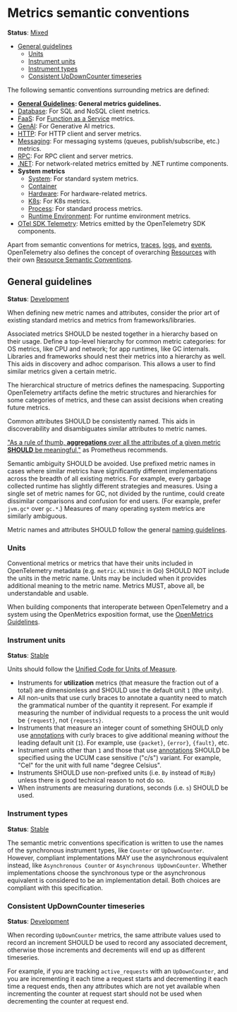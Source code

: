 <!--- Hugo front matter used to generate the website version of this page:
linkTitle: Metrics
aliases: [metrics-general]
--->

# Metrics semantic conventions

**Status**: [Mixed][DocumentStatus]

<!-- toc -->

- [General guidelines](#general-guidelines)
  - [Units](#units)
  - [Instrument units](#instrument-units)
  - [Instrument types](#instrument-types)
  - [Consistent UpDownCounter timeseries](#consistent-updowncounter-timeseries)

<!-- tocstop -->

The following semantic conventions surrounding metrics are defined:

* **[General Guidelines](#general-guidelines): General metrics guidelines.**
* [Database](/docs/database/database-metrics.md): For SQL and NoSQL client metrics.
* [FaaS](/docs/faas/faas-metrics.md): For [Function as a Service](https://wikipedia.org/wiki/Function_as_a_service) metrics.
* [GenAI](/docs/gen-ai/gen-ai-metrics.md): For Generative AI metrics.
* [HTTP](/docs/http/http-metrics.md): For HTTP client and server metrics.
* [Messaging](/docs/messaging/messaging-metrics.md): For messaging systems (queues, publish/subscribe, etc.) metrics.
* [RPC](/docs/rpc/rpc-metrics.md): For RPC client and server metrics.
* [.NET](/docs/dotnet/README.md): For network-related metrics emitted by .NET runtime components.
* **System metrics**
  * [System](/docs/system/system-metrics.md): For standard system metrics.
  * [Container](/docs/system/container-metrics.md)
  * [Hardware](/docs/system/hardware-metrics.md): For hardware-related metrics.
  * [K8s](/docs/system/k8s-metrics.md): For K8s metrics.
  * [Process](/docs/system/process-metrics.md): For standard process metrics.
  * [Runtime Environment](/docs/runtime/README.md#metrics): For runtime environment metrics.
* [OTel SDK Telemetry](/docs/otel/sdk-metrics.md): Metrics emitted by the OpenTelemetry SDK components.

Apart from semantic conventions for metrics, [traces](trace.md), [logs](logs.md), and [events](events.md), OpenTelemetry also
defines the concept of overarching [Resources](https://github.com/open-telemetry/opentelemetry-specification/tree/v1.44.0/specification/resource/sdk.md) with
their own [Resource Semantic Conventions](/docs/resource/README.md).

## General guidelines

**Status**: [Development][DocumentStatus]

When defining new metric names and attributes, consider the prior art of
existing standard metrics and metrics from frameworks/libraries.

Associated metrics SHOULD be nested together in a hierarchy based on their
usage. Define a top-level hierarchy for common metric categories: for OS
metrics, like CPU and network; for app runtimes, like GC internals. Libraries
and frameworks should nest their metrics into a hierarchy as well. This aids
in discovery and adhoc comparison. This allows a user to find similar metrics
given a certain metric.

The hierarchical structure of metrics defines the namespacing. Supporting
OpenTelemetry artifacts define the metric structures and hierarchies for some
categories of metrics, and these can assist decisions when creating future
metrics.

Common attributes SHOULD be consistently named. This aids in discoverability and
disambiguates similar attributes to metric names.

["As a rule of thumb, **aggregations** over all the attributes of a given
metric **SHOULD** be
meaningful,"](https://prometheus.io/docs/practices/naming/#metric-names) as
Prometheus recommends.

Semantic ambiguity SHOULD be avoided. Use prefixed metric names in cases
where similar metrics have significantly different implementations across the
breadth of all existing metrics. For example, every garbage collected runtime
has slightly different strategies and measures. Using a single set of metric
names for GC, not divided by the runtime, could create dissimilar comparisons
and confusion for end users. (For example, prefer `jvm.gc*` over
`gc.*`.) Measures of many operating system metrics are similarly
ambiguous.

Metric names and attributes SHOULD follow the general [naming guidelines](naming.md).

### Units

Conventional metrics or metrics that have their units included in
OpenTelemetry metadata (e.g. `metric.WithUnit` in Go) SHOULD NOT include the
units in the metric name. Units may be included when it provides additional
meaning to the metric name. Metrics MUST, above all, be understandable and
usable.

When building components that interoperate between OpenTelemetry and a system
using the OpenMetrics exposition format, use the
[OpenMetrics Guidelines](https://github.com/open-telemetry/opentelemetry-specification/tree/v1.44.0/specification/compatibility/prometheus_and_openmetrics.md).

### Instrument units

**Status**: [Stable][DocumentStatus]

Units should follow the
[Unified Code for Units of Measure](https://unitsofmeasure.org/ucum.html).

- Instruments for **utilization** metrics (that measure the fraction out of a
total) are dimensionless and SHOULD use the default unit `1` (the unity).
- All non-units that use curly braces to annotate a quantity need to match the
  grammatical number of the quantity it represent. For example if measuring the
  number of individual requests to a process the unit would be `{request}`, not
  `{requests}`.
- Instruments that measure an integer count of something SHOULD only use
[annotations](https://ucum.org/ucum.html#para-curly) with curly braces to
give additional meaning *without* the leading default unit (`1`). For example,
use `{packet}`, `{error}`, `{fault}`, etc.
- Instrument units other than `1` and those that use
  [annotations](https://ucum.org/ucum.html#para-curly) SHOULD be specified using
  the UCUM case sensitive ("c/s") variant.
  For example, "Cel" for the unit with full name "degree Celsius".
- Instruments SHOULD use non-prefixed units (i.e. `By` instead of `MiBy`)
  unless there is good technical reason to not do so.
- When instruments are measuring durations, seconds (i.e. `s`) SHOULD be used.

### Instrument types

**Status**: [Stable][DocumentStatus]

The semantic metric conventions specification is written to use the names of the synchronous instrument types,
like `Counter` or `UpDownCounter`. However, compliant implementations MAY use the asynchronous equivalent instead,
like `Asynchronous Counter` or `Asynchronous UpDownCounter`.
Whether implementations choose the synchronous type or the asynchronous equivalent is considered to be an
implementation detail. Both choices are compliant with this specification.

### Consistent UpDownCounter timeseries

**Status**: [Development][DocumentStatus]

When recording `UpDownCounter` metrics, the same attribute values used to record an increment SHOULD be used to record
any associated decrement, otherwise those increments and decrements will end up as different timeseries.

For example, if you are tracking `active_requests` with an `UpDownCounter`, and you are incrementing it each time a
request starts and decrementing it each time a request ends, then any attributes which are not yet available when
incrementing the counter at request start should not be used when decrementing the counter at request end.

[DocumentStatus]: https://opentelemetry.io/docs/specs/otel/document-status
